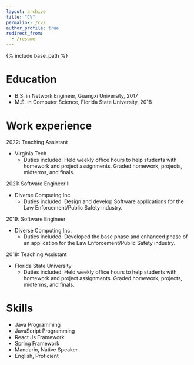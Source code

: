 ```yaml
---
layout: archive
title: "CV"
permalink: /cv/
author_profile: true
redirect_from:
  - /resume
---
```


{% include base_path %}

Education
======
* B.S. in Network Engineer, Guangxi University, 2017
* M.S. in Computer Science, Florida State University, 2018

Work experience
======
2022: Teaching Assistant
* Virginia Tech 
  * Duties included: Held weekly office hours to help students with homework and project
    assignments. Graded homework, projects, midterms, and finals.

2021: Software Engineer II
* Diverse Computing Inc.
  * Duties included: Design and develop Software applications for the Law Enforcement/Public Safety
    industry.

2019: Software Engineer
* Diverse Computing Inc.
  * Duties included: Developed the base phase and enhanced phase of an application for the Law
    Enforcement/Public Safety industry.

2018: Teaching Assistant
* Florida State University
  * Duties included: Held weekly office hours to help students with homework and project
    assignments. Graded homework, projects, midterms, and finals.


Skills
======
* Java Programming
* JavaScript Programming
* React Js Framework
* Spring Framework
* Mandarin, Native Speaker
* English, Proficient